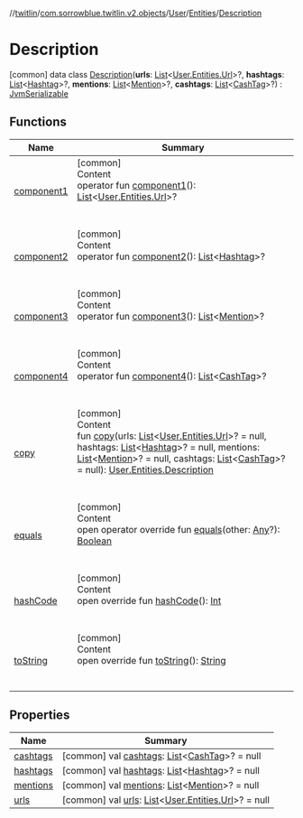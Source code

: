 //[twitlin](../../../../index.md)/[com.sorrowblue.twitlin.v2.objects](../../../index.md)/[User](../../index.md)/[Entities](../index.md)/[Description](index.md)



# Description  
 [common] data class [Description](index.md)(**urls**: [List](https://kotlinlang.org/api/latest/jvm/stdlib/kotlin.collections/-list/index.html)<[User.Entities.Url](../-url/index.md)>?, **hashtags**: [List](https://kotlinlang.org/api/latest/jvm/stdlib/kotlin.collections/-list/index.html)<[Hashtag](../../../-hashtag/index.md)>?, **mentions**: [List](https://kotlinlang.org/api/latest/jvm/stdlib/kotlin.collections/-list/index.html)<[Mention](../../../-mention/index.md)>?, **cashtags**: [List](https://kotlinlang.org/api/latest/jvm/stdlib/kotlin.collections/-list/index.html)<[CashTag](../../../-cash-tag/index.md)>?) : [JvmSerializable](../../../../com.sorrowblue.twitlin.annotation/-jvm-serializable/index.md)   


## Functions  
  
|  Name|  Summary| 
|---|---|
| <a name="com.sorrowblue.twitlin.v2.objects/User.Entities.Description/component1/#/PointingToDeclaration/"></a>[component1](component1.md)| <a name="com.sorrowblue.twitlin.v2.objects/User.Entities.Description/component1/#/PointingToDeclaration/"></a>[common]  <br>Content  <br>operator fun [component1](component1.md)(): [List](https://kotlinlang.org/api/latest/jvm/stdlib/kotlin.collections/-list/index.html)<[User.Entities.Url](../-url/index.md)>?  <br><br><br>
| <a name="com.sorrowblue.twitlin.v2.objects/User.Entities.Description/component2/#/PointingToDeclaration/"></a>[component2](component2.md)| <a name="com.sorrowblue.twitlin.v2.objects/User.Entities.Description/component2/#/PointingToDeclaration/"></a>[common]  <br>Content  <br>operator fun [component2](component2.md)(): [List](https://kotlinlang.org/api/latest/jvm/stdlib/kotlin.collections/-list/index.html)<[Hashtag](../../../-hashtag/index.md)>?  <br><br><br>
| <a name="com.sorrowblue.twitlin.v2.objects/User.Entities.Description/component3/#/PointingToDeclaration/"></a>[component3](component3.md)| <a name="com.sorrowblue.twitlin.v2.objects/User.Entities.Description/component3/#/PointingToDeclaration/"></a>[common]  <br>Content  <br>operator fun [component3](component3.md)(): [List](https://kotlinlang.org/api/latest/jvm/stdlib/kotlin.collections/-list/index.html)<[Mention](../../../-mention/index.md)>?  <br><br><br>
| <a name="com.sorrowblue.twitlin.v2.objects/User.Entities.Description/component4/#/PointingToDeclaration/"></a>[component4](component4.md)| <a name="com.sorrowblue.twitlin.v2.objects/User.Entities.Description/component4/#/PointingToDeclaration/"></a>[common]  <br>Content  <br>operator fun [component4](component4.md)(): [List](https://kotlinlang.org/api/latest/jvm/stdlib/kotlin.collections/-list/index.html)<[CashTag](../../../-cash-tag/index.md)>?  <br><br><br>
| <a name="com.sorrowblue.twitlin.v2.objects/User.Entities.Description/copy/#kotlin.collections.List[com.sorrowblue.twitlin.v2.objects.User.Entities.Url]?#kotlin.collections.List[com.sorrowblue.twitlin.v2.objects.Hashtag]?#kotlin.collections.List[com.sorrowblue.twitlin.v2.objects.Mention]?#kotlin.collections.List[com.sorrowblue.twitlin.v2.objects.CashTag]?/PointingToDeclaration/"></a>[copy](copy.md)| <a name="com.sorrowblue.twitlin.v2.objects/User.Entities.Description/copy/#kotlin.collections.List[com.sorrowblue.twitlin.v2.objects.User.Entities.Url]?#kotlin.collections.List[com.sorrowblue.twitlin.v2.objects.Hashtag]?#kotlin.collections.List[com.sorrowblue.twitlin.v2.objects.Mention]?#kotlin.collections.List[com.sorrowblue.twitlin.v2.objects.CashTag]?/PointingToDeclaration/"></a>[common]  <br>Content  <br>fun [copy](copy.md)(urls: [List](https://kotlinlang.org/api/latest/jvm/stdlib/kotlin.collections/-list/index.html)<[User.Entities.Url](../-url/index.md)>? = null, hashtags: [List](https://kotlinlang.org/api/latest/jvm/stdlib/kotlin.collections/-list/index.html)<[Hashtag](../../../-hashtag/index.md)>? = null, mentions: [List](https://kotlinlang.org/api/latest/jvm/stdlib/kotlin.collections/-list/index.html)<[Mention](../../../-mention/index.md)>? = null, cashtags: [List](https://kotlinlang.org/api/latest/jvm/stdlib/kotlin.collections/-list/index.html)<[CashTag](../../../-cash-tag/index.md)>? = null): [User.Entities.Description](index.md)  <br><br><br>
| <a name="kotlin/Any/equals/#kotlin.Any?/PointingToDeclaration/"></a>[equals](../../../../com.sorrowblue.twitlin.v2.users/-users-api/-expansion/-companion/index.md#%5Bkotlin%2FAny%2Fequals%2F%23kotlin.Any%3F%2FPointingToDeclaration%2F%5D%2FFunctions%2F1930806739)| <a name="kotlin/Any/equals/#kotlin.Any?/PointingToDeclaration/"></a>[common]  <br>Content  <br>open operator override fun [equals](../../../../com.sorrowblue.twitlin.v2.users/-users-api/-expansion/-companion/index.md#%5Bkotlin%2FAny%2Fequals%2F%23kotlin.Any%3F%2FPointingToDeclaration%2F%5D%2FFunctions%2F1930806739)(other: [Any](https://kotlinlang.org/api/latest/jvm/stdlib/kotlin/-any/index.html)?): [Boolean](https://kotlinlang.org/api/latest/jvm/stdlib/kotlin/-boolean/index.html)  <br><br><br>
| <a name="kotlin/Any/hashCode/#/PointingToDeclaration/"></a>[hashCode](../../../../com.sorrowblue.twitlin.v2.users/-users-api/-expansion/-companion/index.md#%5Bkotlin%2FAny%2FhashCode%2F%23%2FPointingToDeclaration%2F%5D%2FFunctions%2F1930806739)| <a name="kotlin/Any/hashCode/#/PointingToDeclaration/"></a>[common]  <br>Content  <br>open override fun [hashCode](../../../../com.sorrowblue.twitlin.v2.users/-users-api/-expansion/-companion/index.md#%5Bkotlin%2FAny%2FhashCode%2F%23%2FPointingToDeclaration%2F%5D%2FFunctions%2F1930806739)(): [Int](https://kotlinlang.org/api/latest/jvm/stdlib/kotlin/-int/index.html)  <br><br><br>
| <a name="kotlin/Any/toString/#/PointingToDeclaration/"></a>[toString](../../../../com.sorrowblue.twitlin.v2.users/-users-api/-expansion/-companion/index.md#%5Bkotlin%2FAny%2FtoString%2F%23%2FPointingToDeclaration%2F%5D%2FFunctions%2F1930806739)| <a name="kotlin/Any/toString/#/PointingToDeclaration/"></a>[common]  <br>Content  <br>open override fun [toString](../../../../com.sorrowblue.twitlin.v2.users/-users-api/-expansion/-companion/index.md#%5Bkotlin%2FAny%2FtoString%2F%23%2FPointingToDeclaration%2F%5D%2FFunctions%2F1930806739)(): [String](https://kotlinlang.org/api/latest/jvm/stdlib/kotlin/-string/index.html)  <br><br><br>


## Properties  
  
|  Name|  Summary| 
|---|---|
| <a name="com.sorrowblue.twitlin.v2.objects/User.Entities.Description/cashtags/#/PointingToDeclaration/"></a>[cashtags](cashtags.md)| <a name="com.sorrowblue.twitlin.v2.objects/User.Entities.Description/cashtags/#/PointingToDeclaration/"></a> [common] val [cashtags](cashtags.md): [List](https://kotlinlang.org/api/latest/jvm/stdlib/kotlin.collections/-list/index.html)<[CashTag](../../../-cash-tag/index.md)>? = null   <br>
| <a name="com.sorrowblue.twitlin.v2.objects/User.Entities.Description/hashtags/#/PointingToDeclaration/"></a>[hashtags](hashtags.md)| <a name="com.sorrowblue.twitlin.v2.objects/User.Entities.Description/hashtags/#/PointingToDeclaration/"></a> [common] val [hashtags](hashtags.md): [List](https://kotlinlang.org/api/latest/jvm/stdlib/kotlin.collections/-list/index.html)<[Hashtag](../../../-hashtag/index.md)>? = null   <br>
| <a name="com.sorrowblue.twitlin.v2.objects/User.Entities.Description/mentions/#/PointingToDeclaration/"></a>[mentions](mentions.md)| <a name="com.sorrowblue.twitlin.v2.objects/User.Entities.Description/mentions/#/PointingToDeclaration/"></a> [common] val [mentions](mentions.md): [List](https://kotlinlang.org/api/latest/jvm/stdlib/kotlin.collections/-list/index.html)<[Mention](../../../-mention/index.md)>? = null   <br>
| <a name="com.sorrowblue.twitlin.v2.objects/User.Entities.Description/urls/#/PointingToDeclaration/"></a>[urls](urls.md)| <a name="com.sorrowblue.twitlin.v2.objects/User.Entities.Description/urls/#/PointingToDeclaration/"></a> [common] val [urls](urls.md): [List](https://kotlinlang.org/api/latest/jvm/stdlib/kotlin.collections/-list/index.html)<[User.Entities.Url](../-url/index.md)>? = null   <br>

